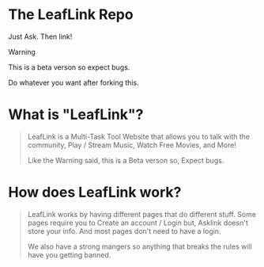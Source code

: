 # The LeafLink Repo
Just Ask. Then link!

> [!Warning]
> This is a beta verson so expect bugs.
>
> Do whatever you want after forking this.

# What is "LeafLink"? 
> LeafLink is a Multi-Task Tool Website that allows you to talk with the community, Play / Stream Music, Watch Free Movies, and More!
>
> Like the Warning said, this is a Beta verson so, Expect bugs.

# How does LeafLink work?
> LeafLink works by having different pages that do different stuff. Some pages require you to Create an account / Login but, Asklink doesn't store your info. And most pages don't need to have a login.
>
> We also have a strong mangers so anything that breaks the rules will have you getting banned.

